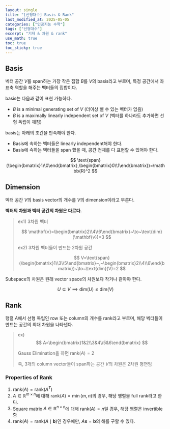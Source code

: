```yaml
---
layout: single
title: "[선형대수] Basis & Rank"
last_modified_at: 2025-05-05
categories: ["인공지능 수학"]
tags: ["선형대수"]
excerpt: "기저 & 차원 & rank"
use_math: true
toc: true
toc_sticky: true
---
```


## Basis

벡터 공간 $V$를 span하는 가장 작은 집합 $B$를 $V$의 basis라고 부르며, 특정 공간에서 좌표축 역할을 해주는 벡터들의 집합이다.


basis는 다음과 같이 표현 가능하다.
- $B$ is a minimal generating set of $V$ (더이상 뺄 수 있는 벡터가 없음)
- $B$ is a maximally linearly independent set of $V$ (벡터를 하나라도 추가하면 선형 독립이 깨짐)
    
basis는 아래의 조건을 만족해야 한다.
- Basis에 속하는 벡터들은 linearly independent해야 한다.
- Basis에 속하는 벡터들을 span 했을 때, 공간 전체를 다 표현할 수 있어야 한다.
        
$$
\text{span}(\begin{bmatrix}1\\0\end{bmatrix},\begin{bmatrix}0\\1\end{bmatrix})=\mathbb{R}^2
$$

## Dimension

벡터 공간 $V$의 basis vector의 개수를 $V$의 dimension이라고 부른다.

**벡터의 차원과 벡터 공간의 차원은 다르다.**

> ex1) 3차원 벡터
> 
> $$
> \mathbf{v}=\begin{bmatrix}2\\4\\6\end{bmatrix}~\to~\text{dim}(\mathbf{v})=3
> $$
>
> ex2) 3차원 벡터들이 만드는 2차원 공간
> 
> $$
> V=\text{span}(\begin{bmatrix}1\\3\\5\end{bmatrix}~,~\begin{bmatrix}2\\4\\6\end{bmatrix})~\to~\text{dim}(V)=2
> $$

Subspace의 차원은 원래 vector space의 차원보다 작거나 같아야 한다.

$$
U\subseteq V \implies \text{dim}(U)\leq \text{dim}(V)
$$

## Rank

행렬 $A$에서 선형 독립인 row 또는 column의 개수를 rank라고 부르며, 해당 벡터들이 만드는 공간의 최대 차원을 나타낸다.

> ex)
> $$
> A=\begin{bmatrix}1&2\\3&4\\5&6\end{bmatrix}
> $$
>
> Gauss Elimination을 하면 $\text{rank}(A)=2$
> 
> 즉, 3개의 column vector들이 span하는 공간 $V$의 차원은 2차원 평면임

### Properties of Rank

1. $\text{rank}(A)=\text{rank}(A^T)$
2. $A\in\mathbb{R}^{m\times n}$에 대해 $\text{rank}(A)=\min(m,n)$의 경우, 해당 행렬을 full rank라고 한다.
3. Square matrix $A\in\mathbb{R}^{n\times n}$에 대해 $\text{rank}(A)=n$일 경우, 해당 행렬은 invertible함
4. $\text{rank}(A)=\text{rank}(A\mid \mathbf{b})$인 경우에만, $A\mathbf{x}=\mathbf{b}$의 해를 구할 수 있다.
